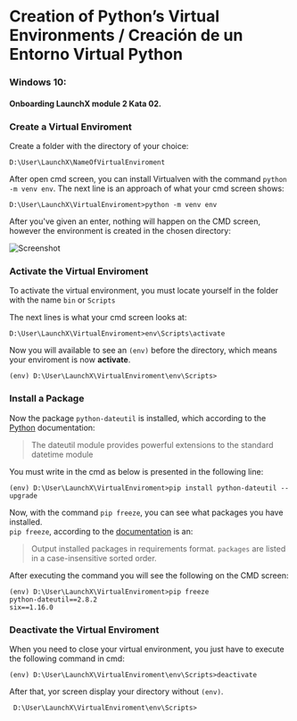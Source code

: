 # Creation of Python’s Virtual Environments / Creación de un Entorno Virtual Python #
### Windows 10: ###
#### Onboarding LaunchX module 2 Kata 02. ####

### Create a Virtual Enviroment ###
Create a folder with the directory of your choice:
```
D:\User\LaunchX\NameOfVirtualEnviroment
```
After open cmd screen, you can install Virtualven with the command `python -m venv env`.
The next line is an approach of what your cmd screen shows:
```
D:\User\LaunchX\VirtualEnviroment>python -m venv env
```
After you've given an enter, nothing will happen on the CMD screen, however the environment is created in the chosen directory:

![Screenshot](https://res.cloudinary.com/gwenyver/image/upload/v1644208877/Github/Capture01_ruclfn.png)

### Activate the Virtual Enviroment ###

To activate the virtual environment, you must locate yourself in the folder with the name `bin` or `Scripts`

The next lines is what your cmd screen looks at:
```
D:\User\LaunchX\VirtualEnviroment>env\Scripts\activate
```

Now you will available to see an `(env)` before the directory, which means your enviroment is now **activate**.

```
(env) D:\User\LaunchX\VirtualEnviroment\env\Scripts>
```

### Install a Package ###
Now the package `python-dateutil` is installed, which according to the [Python](https://pypi.org/project/python-dateutil/) documentation:
> The dateutil module provides powerful extensions to the standard datetime module

You must write in the cmd as below is presented in the following line:

```
(env) D:\User\LaunchX\VirtualEnviroment>pip install python-dateutil --upgrade
```

Now, with the command `pip freeze`, you can see what packages you have installed.  
`pip freeze`, according to the [documentation](https://pip.pypa.io/en/stable/cli/pip_freeze/) is an:
>Output installed packages in requirements format.
>`packages` are listed in a case-insensitive sorted order.

After executing the command you will see the following on the CMD screen:
```
(env) D:\User\LaunchX\VirtualEnviroment>pip freeze
python-dateutil==2.8.2
six==1.16.0
```

### Deactivate the Virtual Enviroment ###

When you need to close your virtual environment, you just have to execute the following command in cmd:
```
(env) D:\User\LaunchX\VirtualEnviroment\env\Scripts>deactivate
```
After that, yor screen display your directory without `(env)`.
```
 D:\User\LaunchX\VirtualEnviroment\env\Scripts>
```

